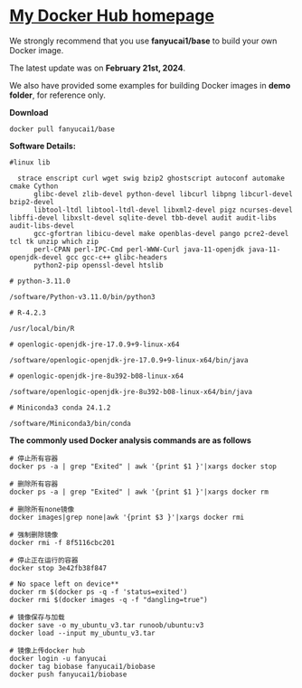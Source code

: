 # [My Docker Hub homepage](https://hub.docker.com/repositories/fanyucai1)

   We strongly recommend that you use **fanyucai1/base** to build your own Docker image.
   
   The latest update was on **February 21st, 2024**.
   
   We also have provided some examples for building Docker images in **demo folder**, for reference only.

**Download**
```{.cs}
docker pull fanyucai1/base
```
**Software Details:**
```{.cs}
#linux lib

  strace enscript curl wget swig bzip2 ghostscript autoconf automake cmake Cython
      glibc-devel zlib-devel python-devel libcurl libpng libcurl-devel bzip2-devel
      libtool-ltdl libtool-ltdl-devel libxml2-devel pigz ncurses-devel libffi-devel libxslt-devel sqlite-devel tbb-devel audit audit-libs audit-libs-devel
      gcc-gfortran libicu-devel make openblas-devel pango pcre2-devel tcl tk unzip which zip
      perl-CPAN perl-IPC-Cmd perl-WWW-Curl java-11-openjdk java-11-openjdk-devel gcc gcc-c++ glibc-headers
      python2-pip openssl-devel htslib

# python-3.11.0

/software/Python-v3.11.0/bin/python3

# R-4.2.3

/usr/local/bin/R

# openlogic-openjdk-jre-17.0.9+9-linux-x64

/software/openlogic-openjdk-jre-17.0.9+9-linux-x64/bin/java

# openlogic-openjdk-jre-8u392-b08-linux-x64

/software/openlogic-openjdk-jre-8u392-b08-linux-x64/bin/java

# Miniconda3 conda 24.1.2

/software/Miniconda3/bin/conda
```
**The commonly used Docker analysis commands are as follows**
```{.cs}
# 停止所有容器
docker ps -a | grep "Exited" | awk '{print $1 }'|xargs docker stop

# 删除所有容器
docker ps -a | grep "Exited" | awk '{print $1 }'|xargs docker rm

# 删除所有none镜像
docker images|grep none|awk '{print $3 }'|xargs docker rmi

# 强制删除镜像
docker rmi -f 8f5116cbc201

# 停止正在运行的容器
docker stop 3e42fb38f847

# No space left on device**
docker rm $(docker ps -q -f 'status=exited')
docker rmi $(docker images -q -f "dangling=true")

# 镜像保存与加载
docker save -o my_ubuntu_v3.tar runoob/ubuntu:v3
docker load --input my_ubuntu_v3.tar

# 镜像上传docker hub
docker login -u fanyucai
docker tag biobase fanyucai1/biobase
docker push fanyucai1/biobase
```

